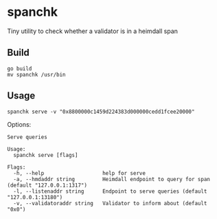 # spanchk
Tiny utility to check whether a validator is in a heimdall span

## Build
```
go build
mv spanchk /usr/bin
```
## Usage
```
spanchk serve -v "0x8800000c1459d224383d000000cedd1fcee20000"
```

Options:
```
Serve queries

Usage:
  spanchk serve [flags]

Flags:
  -h, --help                   help for serve
  -a, --hmdaddr string         Heimdall endpoint to query for span (default "127.0.0.1:1317")
  -l, --listenaddr string      Endpoint to serve queries (default "127.0.0.1:13180")
  -v, --validatoraddr string   Validator to inform about (default "0x0")
```